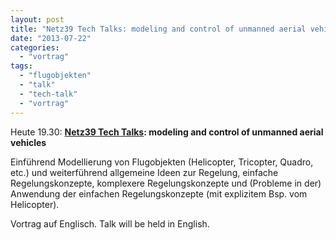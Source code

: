 ```yaml
---
layout: post
title: "Netz39 Tech Talks: modeling and control of unmanned aerial vehicles"
date: "2013-07-22"
categories: 
  - "vortrag"
tags: 
  - "flugobjekten"
  - "talk"
  - "tech-talk"
  - "vortrag"
---
```


Heute 19.30: **[Netz39 Tech Talks](http://www.netz39.de/vortrage/): modeling and control of unmanned aerial vehicles**

Einführend Modellierung von Flugobjekten (Helicopter, Tricopter, Quadro, etc.) und weiterführend allgemeine Ideen zur Regelung, einfache Regelungskonzepte, komplexere Regelungskonzepte und (Probleme in der) Anwendung der einfachen Regelungskonzepte (mit explizitem Bsp. vom Helicopter).

Vortrag auf Englisch. Talk will be held in English.
